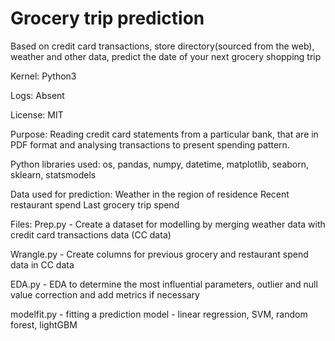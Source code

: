 # Grocery trip prediction
Based on credit card transactions, store directory(sourced from the web), weather and other data, predict the date of your next grocery shopping trip

Kernel: Python3

Logs: Absent

License: MIT

Purpose: Reading credit card statements from a particular bank, that are in PDF format and analysing transactions to present spending pattern.

Python libraries used: os, pandas, numpy, datetime, matplotlib, seaborn, sklearn, statsmodels

Data used for prediction:
Weather in the region of residence
Recent restaurant spend
Last grocery trip spend

Files: 
Prep.py - Create a dataset for modelling by merging weather data with credit card transactions data (CC data)

Wrangle.py - Create columns for previous grocery and restaurant spend data in CC data

EDA.py - EDA to determine the most influential parameters, outlier and null value correction and add metrics if necessary

modelfit.py - fitting a prediction model - linear regression, SVM, random forest, lightGBM

